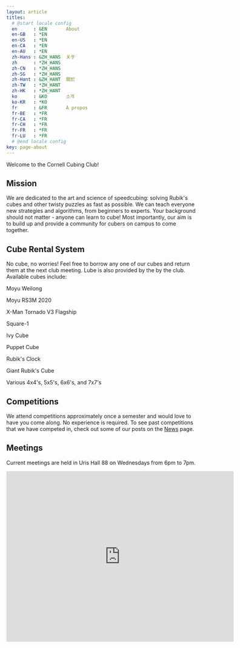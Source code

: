 ```yaml
---
layout: article
titles:
  # @start locale config
  en      : &EN       About
  en-GB   : *EN
  en-US   : *EN
  en-CA   : *EN
  en-AU   : *EN
  zh-Hans : &ZH_HANS  关于
  zh      : *ZH_HANS
  zh-CN   : *ZH_HANS
  zh-SG   : *ZH_HANS
  zh-Hant : &ZH_HANT  關於
  zh-TW   : *ZH_HANT
  zh-HK   : *ZH_HANT
  ko      : &KO       소개
  ko-KR   : *KO
  fr      : &FR       À propos
  fr-BE   : *FR
  fr-CA   : *FR
  fr-CH   : *FR
  fr-FR   : *FR
  fr-LU   : *FR
  # @end locale config
key: page-about
---
```


Welcome to the Cornell Cubing Club!

## Mission

We are dedicated to the art and science of speedcubing: solving Rubik's cubes and other twisty puzzles as fast as possible. We can teach everyone new strategies and algorithms, from beginners to experts. Your background should not matter - anyone can learn to cube! Most importantly, our aim is to build up and provide a community for cubers on campus to come together.

## Cube Rental System

No cube, no worries! Feel free to borrow any one of our cubes and return them at the next club meeting. Lube is also provided by the by the club. Available cubes include: 

Moyu Weilong

Moyu RS3M 2020

X-Man Tornado V3 Flagship

Square-1

Ivy Cube

Puppet Cube

Rubik's Clock

Giant Rubik's Cube

Various 4x4's, 5x5's, 6x6's, and 7x7's

## Competitions

We attend competitions approximately once a semester and would love to have you come along. No experience is required. To see past competitions that we have competed in, check out some of our posts on the [News](/news.html) page.

## Meetings

Current meetings are held in Uris Hall 88 on Wednesdays from 6pm to 7pm.

<iframe src="https://www.google.com/maps/embed?pb=!1m18!1m12!1m3!1d2944.07333356254!2d-76.48503322267217!3d42.447455771184785!2m3!1f0!2f0!3f0!3m2!1i1024!2i768!4f13.1!3m3!1m2!1s0x89d0818aff0be151%3A0x57871cfa39e13680!2sUris%20Hall!5e0!3m2!1sen!2sus!4v1690266545118!5m2!1sen!2sus" width="600" height="450" style="border:0;" allowfullscreen="" loading="lazy" referrerpolicy="no-referrer-when-downgrade"></iframe>